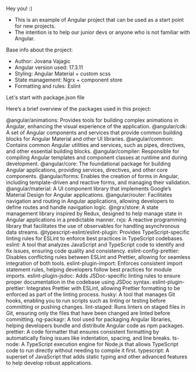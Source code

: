 
Hey you! :)

- This is an example of Angular project that can be used as a start point for new projects.
- The intention is to help our junior devs or anyone who is not familiar with Angular. 

Base info about the project:
- Author: Jovana Vajagic
- Angular version used: 17.3.11
- Styling: Angular Material + custom scss
- State management: Ngrx + component store
- Formatting and rules: Eslint

Let's start with package.json file

Here’s a brief overview of the packages used in this project:

@angular/animations: Provides tools for building complex animations in Angular, enhancing the visual experience of the application.
@angular/cdk: A set of Angular components and services that provide common building blocks for Angular Material and other UI libraries.
@angular/common: Contains common Angular utilities and services, such as pipes, directives, and other essential building blocks.
@angular/compiler: Responsible for compiling Angular templates and component classes at runtime and during development.
@angular/core: The foundational package for building Angular applications, providing services, directives, and other core components.
@angular/forms: Enables the creation of forms in Angular, including template-driven and reactive forms, and managing their validation.
@angular/material: A UI component library that implements Google’s Material Design for Angular applications.
@angular/router: Facilitates navigation and routing in Angular applications, allowing developers to define routes and handle navigation logic.
@ngrx/store: A state management library inspired by Redux, designed to help manage state in Angular applications in a predictable manner.
rxjs: A reactive programming library that facilitates the use of observables for handling asynchronous data streams.
@typescript-eslint/eslint-plugin: Provides TypeScript-specific linting rules for ESLint to enforce best practices in TypeScript codebases.
eslint: A tool that analyzes JavaScript and TypeScript code to identify and fix issues, ensuring code quality and consistency.
eslint-config-prettier: Disables conflicting rules between ESLint and Prettier, allowing for seamless integration of both tools.
eslint-plugin-import: Enforces consistent import statement rules, helping developers follow best practices for module imports.
eslint-plugin-jsdoc: Adds JSDoc-specific linting rules to ensure proper documentation in the codebase using JSDoc syntax.
eslint-plugin-prettier: Integrates Prettier with ESLint, allowing Prettier formatting to be enforced as part of the linting process.
husky: A tool that manages Git hooks, enabling you to run scripts such as linting or testing before committing or pushing changes.
lint-staged: Runs linters on staged files in Git, ensuring only the files that have been changed are linted before committing.
ng-packagr: A tool used for packaging Angular libraries, helping developers bundle and distribute Angular code as npm packages.
prettier: A code formatter that ensures consistent formatting by automatically fixing issues like indentation, spacing, and line breaks.
ts-node: A TypeScript execution engine for Node.js that allows TypeScript code to run directly without needing to compile it first.
typescript: A superset of JavaScript that adds static typing and other advanced features to help develop robust applications.
